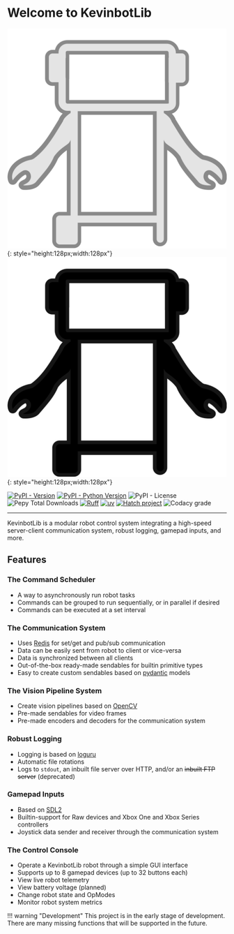 # Welcome to KevinbotLib

![Kevinbot logo](media/icon.svg#only-dark){: style="height:128px;width:128px"}
![Kevinbot logo](media/icon-black.svg#only-light){: style="height:128px;width:128px"}

[![PyPI - Version](https://img.shields.io/pypi/v/kevinbotlib.svg?style=for-the-badge)](https://pypi.org/project/kevinbotlib)
[![PyPI - Python Version](https://img.shields.io/pypi/pyversions/kevinbotlib.svg?style=for-the-badge)](https://pypi.org/project/kevinbotlib)
![PyPI - License](https://img.shields.io/pypi/l/kevinbotlib?style=for-the-badge)
![Pepy Total Downloads](https://img.shields.io/pepy/dt/kevinbotlib?style=for-the-badge)
[![Ruff](https://img.shields.io/endpoint?url=https://raw.githubusercontent.com/astral-sh/ruff/main/assets/badge/v2.json&style=for-the-badge)](https://github.com/astral-sh/ruff)
[![uv](https://img.shields.io/endpoint?url=https://raw.githubusercontent.com/astral-sh/uv/main/assets/badge/v0.json&style=for-the-badge)](https://github.com/astral-sh/uv)
[![Hatch project](https://img.shields.io/badge/%F0%9F%A5%9A-Hatch-4051b5.svg?style=for-the-badge)](https://github.com/pypa/hatch)
![Codacy grade](https://img.shields.io/codacy/grade/0a806fcc04e441538d3c92d42ab3f7ca?style=for-the-badge)

-----

KevinbotLib is a modular robot control system integrating a high-speed server-client communication system, robust logging, gamepad inputs, and more.

## Features

### The Command Scheduler

* A way to asynchronously run robot tasks
* Commands can be grouped to run sequentially, or in parallel if desired
* Commands can be executed at a set interval

### The Communication System

* Uses [Redis](https://redis.io/open-source/) for set/get and pub/sub communication
* Data can be easily sent from robot to client or vice-versa
* Data is synchronized between all clients
* Out-of-the-box ready-made sendables for builtin primitive types
* Easy to create custom sendables based on [pydantic](https://github.com/pydantic/pydantic) models

### The Vision Pipeline System

* Create vision pipelines based on [OpenCV](https://opencv.org/)
* Pre-made sendables for video frames
* Pre-made encoders and decoders for the communication system

### Robust Logging

* Logging is based on [loguru](https://github.com/Delgan/loguru)
* Automatic file rotations
* Logs to `stdout`, an inbuilt file server over HTTP, and/or an ~~inbuilt FTP server~~ (deprecated)

### Gamepad Inputs

* Based on [SDL2](https://github.com/py-sdl/py-sdl2)
* Builtin-support for Raw devices and Xbox One and Xbox Series controllers
* Joystick data sender and receiver through the communication system

### The Control Console

* Operate a KevinbotLib robot through a simple GUI interface
* Supports up to 8 gamepad devices (up to 32 buttons each)
* View live robot telemetry
* View battery voltage (planned)
* Change robot state and OpModes
* Monitor robot system metrics

!!! warning "Development"
    This project is in the early stage of development. There are many missing functions that will be supported in the future.
